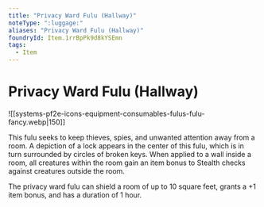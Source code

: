 ```yaml
---
title: "Privacy Ward Fulu (Hallway)"
noteType: ":luggage:"
aliases: "Privacy Ward Fulu (Hallway)"
foundryId: Item.1rrBpPk9d8kYSEmn
tags:
  - Item
---
```


# Privacy Ward Fulu (Hallway)
![[systems-pf2e-icons-equipment-consumables-fulus-fulu-fancy.webp|150]]

This fulu seeks to keep thieves, spies, and unwanted attention away from a room. A depiction of a lock appears in the center of this fulu, which is in turn surrounded by circles of broken keys. When applied to a wall inside a room, all creatures within the room gain an item bonus to Stealth checks against creatures outside the room.

The privacy ward fulu can shield a room of up to 10 square feet, grants a +1 item bonus, and has a duration of 1 hour.
